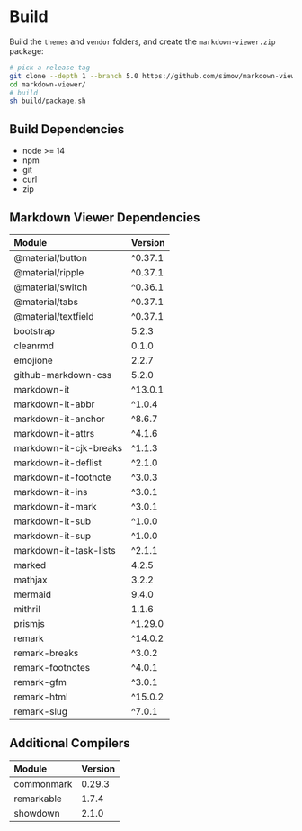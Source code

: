 
# Build

Build the `themes` and `vendor` folders, and create the `markdown-viewer.zip` package:

```bash
# pick a release tag
git clone --depth 1 --branch 5.0 https://github.com/simov/markdown-viewer.git
cd markdown-viewer/
# build
sh build/package.sh
```

## Build Dependencies

- node >= 14
- npm
- git
- curl
- zip

## Markdown Viewer Dependencies

| Module              | Version
| :-                  | :-
| @material/button    | ^0.37.1
| @material/ripple    | ^0.37.1
| @material/switch    | ^0.36.1
| @material/tabs      | ^0.37.1
| @material/textfield | ^0.37.1
| bootstrap           |  5.2.3
| cleanrmd            |  0.1.0
| emojione            |  2.2.7
| github-markdown-css |  5.2.0
| markdown-it         | ^13.0.1
| markdown-it-abbr    | ^1.0.4
| markdown-it-anchor  | ^8.6.7
| markdown-it-attrs   | ^4.1.6
| markdown-it-cjk-breaks | ^1.1.3
| markdown-it-deflist | ^2.1.0
| markdown-it-footnote| ^3.0.3
| markdown-it-ins     | ^3.0.1
| markdown-it-mark    | ^3.0.1
| markdown-it-sub     | ^1.0.0
| markdown-it-sup     | ^1.0.0
| markdown-it-task-lists | ^2.1.1
| marked              |  4.2.5
| mathjax             |  3.2.2
| mermaid             |  9.4.0
| mithril             |  1.1.6
| prismjs             | ^1.29.0
| remark              | ^14.0.2
| remark-breaks       | ^3.0.2
| remark-footnotes    | ^4.0.1
| remark-gfm          | ^3.0.1
| remark-html         | ^15.0.2
| remark-slug         | ^7.0.1

## Additional Compilers

| Module              | Version
| :-                  | :-
| commonmark          | 0.29.3
| remarkable          | 1.7.4
| showdown            | 2.1.0
